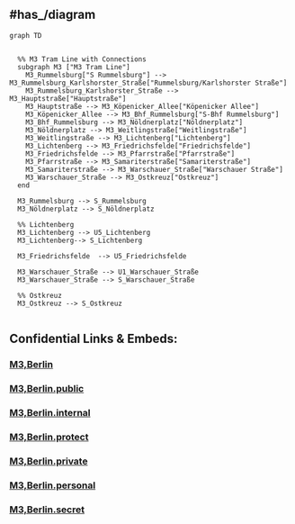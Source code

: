 

## #has_/diagram  

```mermaid
graph TD


  %% M3 Tram Line with Connections
  subgraph M3 ["M3 Tram Line"]
    M3_Rummelsburg["S Rummelsburg"] --> M3_Rummelsburg_Karlshorster_Straße["Rummelsburg/Karlshorster Straße"]
    M3_Rummelsburg_Karlshorster_Straße --> M3_Hauptstraße["Hauptstraße"]
    M3_Hauptstraße --> M3_Köpenicker_Allee["Köpenicker Allee"]
    M3_Köpenicker_Allee --> M3_Bhf_Rummelsburg["S-Bhf Rummelsburg"]
    M3_Bhf_Rummelsburg --> M3_Nöldnerplatz["Nöldnerplatz"]
    M3_Nöldnerplatz --> M3_Weitlingstraße["Weitlingstraße"]
    M3_Weitlingstraße --> M3_Lichtenberg["Lichtenberg"]
    M3_Lichtenberg --> M3_Friedrichsfelde["Friedrichsfelde"]
    M3_Friedrichsfelde --> M3_Pfarrstraße["Pfarrstraße"]
    M3_Pfarrstraße --> M3_Samariterstraße["Samariterstraße"]
    M3_Samariterstraße --> M3_Warschauer_Straße["Warschauer Straße"]
    M3_Warschauer_Straße --> M3_Ostkreuz["Ostkreuz"]
  end

  M3_Rummelsburg --> S_Rummelsburg
  M3_Nöldnerplatz --> S_Nöldnerplatz

  %% Lichtenberg
  M3_Lichtenberg --> U5_Lichtenberg
  M3_Lichtenberg--> S_Lichtenberg

  M3_Friedrichsfelde  --> U5_Friedrichsfelde

  M3_Warschauer_Straße --> U1_Warschauer_Straße
  M3_Warschauer_Straße --> S_Warschauer_Straße

  %% Ostkreuz
  M3_Ostkreuz --> S_Ostkreuz


```


## Confidential Links & Embeds: 

### [M3,Berlin](/_Standards/Earth/Continent/Europe/Europe~Central/Germany/Germany~West/State~Berlin/cities~Berlin/cities~Berlin/Berlin-city/Tram,Berlin/M3,Berlin.md) 

### [M3,Berlin.public](/_public/Earth/Continent/Europe/Europe~Central/Germany/Germany~West/State~Berlin/cities~Berlin/cities~Berlin/Berlin-city/Tram,Berlin/M3,Berlin.public.md) 

### [M3,Berlin.internal](/_internal/Earth/Continent/Europe/Europe~Central/Germany/Germany~West/State~Berlin/cities~Berlin/cities~Berlin/Berlin-city/Tram,Berlin/M3,Berlin.internal.md) 

### [M3,Berlin.protect](/_protect/Earth/Continent/Europe/Europe~Central/Germany/Germany~West/State~Berlin/cities~Berlin/cities~Berlin/Berlin-city/Tram,Berlin/M3,Berlin.protect.md) 

### [M3,Berlin.private](/_private/Earth/Continent/Europe/Europe~Central/Germany/Germany~West/State~Berlin/cities~Berlin/cities~Berlin/Berlin-city/Tram,Berlin/M3,Berlin.private.md) 

### [M3,Berlin.personal](/_personal/Earth/Continent/Europe/Europe~Central/Germany/Germany~West/State~Berlin/cities~Berlin/cities~Berlin/Berlin-city/Tram,Berlin/M3,Berlin.personal.md) 

### [M3,Berlin.secret](/_secret/Earth/Continent/Europe/Europe~Central/Germany/Germany~West/State~Berlin/cities~Berlin/cities~Berlin/Berlin-city/Tram,Berlin/M3,Berlin.secret.md)

